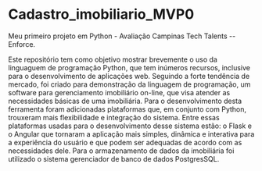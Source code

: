 # Cadastro_imobiliario_MVP0
Meu primeiro projeto em Python - Avaliação Campinas Tech Talents -- Enforce.

Este repositório tem como objetivo mostrar brevemente o uso da linguaguem de programação Python, que tem inúmeros recursos, inclusive para o
desenvolvimento de aplicações web. Seguindo a forte tendência de mercado, foi criado
para demonstração da linguagem de programação, um software para gerenciamento imobiliário
on-line, que visa atender as necessidades básicas de uma imobiliária. Para o desenvolvimento desta ferramenta foram
adicionadas plataformas que, em conjunto com Python, trouxeram mais flexibilidade e integração do sistema. Entre essas plataformas 
usadas para o desenvolvimento desse sistema estão: o Flask e o Angular que tornaram a aplicação mais simples,
dinâmica e interativa para a experiência do usuário e que podem ser adequadas de acordo com
as necessidades dele. Para o armazenamento de dados da imobiliária foi
utilizado o sistema gerenciador de banco de dados PostgresSQL.
